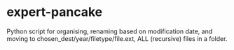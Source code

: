 # expert-pancake
Python script for organising, renaming based on modification date, and moving to chosen_dest/year/filetype/file.ext, ALL (recursive) files in a folder.